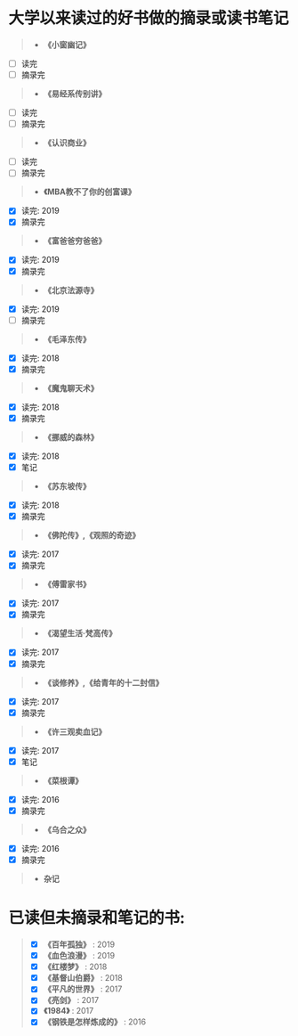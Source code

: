 # 大学以来读过的好书做的摘录或读书笔记


> * __《小窗幽记》__
- [ ] 读完
- [ ] 摘录完
    
> * __《易经系传别讲》__
- [ ] 读完
- [ ] 摘录完

> * __《认识商业》__
- [ ] 读完
- [ ] 摘录完

> * __《MBA教不了你的创富课》__
- [x] 读完: 2019
- [x] 摘录完  
   
> * __《富爸爸穷爸爸》__
- [x] 读完: 2019
- [x] 摘录完    
    
> * __《北京法源寺》__
- [x] 读完: 2019
- [ ] 摘录完
    
> * __《毛泽东传》__
- [x] 读完: 2018
- [x] 摘录完
    
> * __《魔鬼聊天术》__
- [x] 读完: 2018
- [x] 摘录完
    
> * __《挪威的森林》__
- [x] 读完: 2018
- [x] 笔记
    
> * __《苏东坡传》__
- [x] 读完: 2018
- [x] 摘录完
    
> * __《佛陀传》,《观照的奇迹》__
- [x] 读完: 2017
- [x] 摘录完
    
> * __《傅雷家书》__
- [x] 读完: 2017
- [x] 摘录完
    
> * __《渴望生活·梵高传》__
- [x] 读完: 2017
- [x] 摘录完
    
> * __《谈修养》,《给青年的十二封信》__
- [x] 读完: 2017
- [x] 摘录完

> * __《许三观卖血记》__
- [x] 读完: 2017
- [x] 笔记
    
> * __《菜根谭》__
- [x] 读完: 2016
- [x] 摘录完
    
> * __《乌合之众》__
- [x] 读完: 2016
- [x] 摘录完
    
> *  __杂记__

    
# 已读但未摘录和笔记的书:
> - [x] __《百年孤独》__ : 2019
> - [x] __《血色浪漫》__ : 2019
> - [x] __《红楼梦》__ : 2018
> - [x] __《基督山伯爵》__ : 2018
> - [x] __《平凡的世界》__ : 2017
> - [x] __《亮剑》__ : 2017
> - [x] __《1984》__ : 2017
> - [x] __《钢铁是怎样炼成的》__ : 2016

